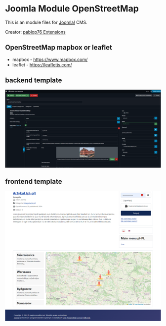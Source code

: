 Joomla Module OpenStreetMap
=====================

This is an module files for [Joomla!](http://joomla.org/) CMS.

Creator: [pablop76 Extensions](http://web-service.com.pl/)

## OpenStreetMap mapbox or leaflet
* mapbox - https://www.mapbox.com/
* leaflet - https://leafletjs.com/


## backend template
![template app](./pposmap-backend.png)
## frontend template
![template app](./pposmap-frontend.png)


